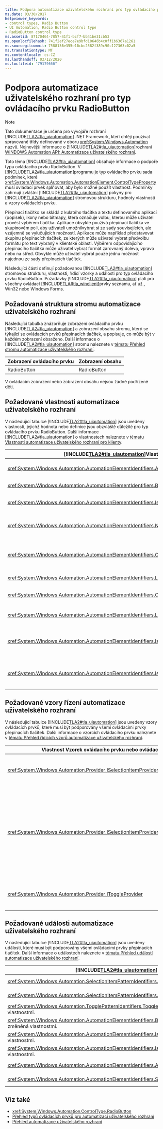 ```yaml
---
title: Podpora automatizace uživatelského rozhraní pro typ ovládacího prvku RadioButton
ms.date: 03/30/2017
helpviewer_keywords:
- control types, Radio Button
- UI Automation, Radio Button control type
- RadioButton control type
ms.assetid: 87170464-7857-41f1-bcf7-bb41be31cb53
ms.openlocfilehash: 741f2ef27ece7e9bfd10646b4c0ff1b6367a1261
ms.sourcegitcommit: 7588136e355e10cbc2582f389c90c127363c02a5
ms.translationtype: MT
ms.contentlocale: cs-CZ
ms.lasthandoff: 03/12/2020
ms.locfileid: "79179666"
---
```

# <a name="ui-automation-support-for-the-radiobutton-control-type"></a>Podpora automatizace uživatelského rozhraní pro typ ovládacího prvku RadioButton
> [!NOTE]
> Tato dokumentace je určena pro vývojáře rozhraní [!INCLUDE[TLA2#tla_uiautomation](../../../includes/tla2sharptla-uiautomation-md.md)] .NET Framework, kteří chtějí používat spravované třídy definované v oboru <xref:System.Windows.Automation> názvů. Nejnovější informace o [!INCLUDE[TLA2#tla_uiautomation](../../../includes/tla2sharptla-uiautomation-md.md)]rozhraní [WINDOWS Automation API: Automatizace uživatelského rozhraní](/windows/win32/winauto/entry-uiauto-win32).  
  
 Toto téma [!INCLUDE[TLA2#tla_uiautomation](../../../includes/tla2sharptla-uiautomation-md.md)] obsahuje informace o podpoře typu ovládacího prvku RadioButton. V [!INCLUDE[TLA2#tla_uiautomation](../../../includes/tla2sharptla-uiautomation-md.md)]programu je typ ovládacího prvku sada podmínek, které <xref:System.Windows.Automation.AutomationElement.ControlTypeProperty> musí ovládací prvek splňovat, aby bylo možné použít vlastnost. Podmínky zahrnují zvláštní [!INCLUDE[TLA2#tla_uiautomation](../../../includes/tla2sharptla-uiautomation-md.md)] pokyny pro [!INCLUDE[TLA2#tla_uiautomation](../../../includes/tla2sharptla-uiautomation-md.md)] stromovou strukturu, hodnoty vlastností a vzory ovládacích prvku.  
  
 Přepínací tlačítko se skládá z kulatého tlačítka a textu definovaného aplikací (popisek), ikony nebo bitmapy, která označuje volbu, kterou může uživatel provést výběrem tlačítka. Aplikace obvykle používá přepínací tlačítka ve skupinovém poli, aby uživateli umožnilvybrat si ze sady souvisejících, ale vzájemně se vylučujících možností. Aplikace může například představovat skupinu přepínacích tlačítek, ze kterých může uživatel vybrat předvolbu formátu pro text vybraný v klientské oblasti. Výběrem odpovídajícího přepínacího tlačítka může uživatel vybrat formát zarovnaný doleva, vpravo nebo na střed. Obvykle může uživatel vybrat pouze jednu možnost najednou ze sady přepínacích tlačítek.  
  
 Následující části definují požadovanou [!INCLUDE[TLA2#tla_uiautomation](../../../includes/tla2sharptla-uiautomation-md.md)] stromovou strukturu, vlastnosti, řídicí vzorky a události pro typ ovládacího prvku RadioButton. Požadavky [!INCLUDE[TLA2#tla_uiautomation](../../../includes/tla2sharptla-uiautomation-md.md)] platí pro všechny ovládací [!INCLUDE[TLA#tla_winclient](../../../includes/tlasharptla-winclient-md.md)]prvky seznamu, ať už , Win32 nebo Windows Forms.  
  
<a name="Required_UI_Automation_Tree_Structure"></a>
## <a name="required-ui-automation-tree-structure"></a>Požadovaná struktura stromu automatizace uživatelského rozhraní  
 Následující tabulka znázorňuje zobrazení ovládacího prvku [!INCLUDE[TLA2#tla_uiautomation](../../../includes/tla2sharptla-uiautomation-md.md)] a zobrazení obsahu stromu, který se týkající se ovládacích prvků přepínacích tlačítek, a popisuje, co může být v každém zobrazení obsaženo. Další informace o [!INCLUDE[TLA2#tla_uiautomation](../../../includes/tla2sharptla-uiautomation-md.md)] stromu naleznete v [tématu Přehled stromu automatizace uživatelského rozhraní](ui-automation-tree-overview.md).  
  
|Zobrazení ovládacího prvku|Zobrazení obsahu|  
|------------------|------------------|  
|RadioButton|RadioButton|  
  
 V ovládacím zobrazení nebo zobrazení obsahu nejsou žádné podřízené děti.  
  
<a name="Required_UI_Automation_Properties"></a>
## <a name="required-ui-automation-properties"></a>Požadované vlastnosti automatizace uživatelského rozhraní  
 V následující tabulce [!INCLUDE[TLA2#tla_uiautomation](../../../includes/tla2sharptla-uiautomation-md.md)] jsou uvedeny vlastnosti, jejichž hodnota nebo definice jsou obzvláště důležité pro typ ovládacího prvku RadioButton. Další informace [!INCLUDE[TLA2#tla_uiautomation](../../../includes/tla2sharptla-uiautomation-md.md)] o vlastnostech naleznete v [tématu Vlastnosti automatizace uživatelského rozhraní pro klienty](ui-automation-properties-for-clients.md).  
  
|[!INCLUDE[TLA2#tla_uiautomation](../../../includes/tla2sharptla-uiautomation-md.md)]Vlastnost|Hodnota|Poznámky|  
|------------------------------------------------------------------------------------|-----------|-----------|  
|<xref:System.Windows.Automation.AutomationElementIdentifiers.AutomationIdProperty>|Viz poznámky.|Hodnota této vlastnosti musí být jedinečný napříč všechny ovládací prvky v aplikaci.|  
|<xref:System.Windows.Automation.AutomationElementIdentifiers.BoundingRectangleProperty>|Viz poznámky.|Nejvzdálenější obdélník, který obsahuje celý ovládací prvek.|  
|<xref:System.Windows.Automation.AutomationElementIdentifiers.IsKeyboardFocusableProperty>|Viz poznámky.|Pokud ovládací prvek může přijímat fokus klávesnice, musí podporovat tuto vlastnost.|  
|<xref:System.Windows.Automation.AutomationElementIdentifiers.NameProperty>|Viz poznámky.|Název ovládacího prvku přepínacího tlačítka je text, který se zobrazí vedle tlačítka, které udržuje stav výběru.|  
|<xref:System.Windows.Automation.AutomationElementIdentifiers.ClickablePointProperty>|Viz poznámky.|Přepínací tlačítko ovládacího prvku klikací bod musí být bod, který nastaví výběr na přepínací tlačítko, pokud kliknete s ukazatelem myši.|  
|<xref:System.Windows.Automation.AutomationElementIdentifiers.LabeledByProperty>|`Null`|Přepínací tlačítka jsou ovládací prvky pro samoznačení.|  
|<xref:System.Windows.Automation.AutomationElementIdentifiers.ControlTypeProperty>|RadioButton|Tato hodnota je stejná pro všechny [!INCLUDE[TLA2#tla_ui](../../../includes/tla2sharptla-ui-md.md)] architektury.|  
|<xref:System.Windows.Automation.AutomationElementIdentifiers.LocalizedControlTypeProperty>|"přepínací tlačítko"|Lokalizovaný řetězec odpovídající typu ovládacího prvku RadioButton.|  
|<xref:System.Windows.Automation.AutomationElementIdentifiers.IsContentElementProperty>|True|Ovládací prvek přepínacího tlačítka je [!INCLUDE[TLA2#tla_uiautomation](../../../includes/tla2sharptla-uiautomation-md.md)] vždy součástí zobrazení obsahu stromu.|  
|<xref:System.Windows.Automation.AutomationElementIdentifiers.IsControlElementProperty>|True|Ovládací prvek přepínacího tlačítka je [!INCLUDE[TLA2#tla_uiautomation](../../../includes/tla2sharptla-uiautomation-md.md)] vždy součástí ovládacího pohledu stromu.|  
  
<a name="Required_UI_Automation_Control_Patterns"></a>
## <a name="required-ui-automation-control-patterns"></a>Požadované vzory řízení automatizace uživatelského rozhraní  
 V následující tabulce [!INCLUDE[TLA2#tla_uiautomation](../../../includes/tla2sharptla-uiautomation-md.md)] jsou uvedeny vzory ovládacích prvků, které musí být podporovány všemi ovládacími prvky přepínacích tlačítek. Další informace o vzorcích ovládacího prvku naleznete v [tématu Přehled řídicích vzorů automatizace uživatelského rozhraní](ui-automation-control-patterns-overview.md).  
  
|Vlastnost Vzorek ovládacího prvku nebo ovládacího prvku|Podpora/hodnota|Poznámky|  
|-----------------------------------------------|--------------------|-----------|  
|<xref:System.Windows.Automation.Provider.ISelectionItemProvider>|Ano|Všechny ovládací prvky přepínacích tlačítek musí podporovat vzorek položky výběru, aby bylo možné je vybrat.|  
|<xref:System.Windows.Automation.Provider.ISelectionItemProvider.SelectionContainer%2A>|Viz poznámky.|Musí `SelectionContainerProperty` být vždy dokončena tak, aby klient automatizace uživatelského rozhraní můžete určit, jaké další přepínací tlačítka v rámci určitého kontextu se vztahují k sobě navzájem.  Pro win32 verzi přepínacího tlačítka tato vlastnost nebude podporována, protože není možné získat tyto informace z této starší verze rozhraní.|  
|<xref:System.Windows.Automation.Provider.IToggleProvider>|Never (Nikdy)|Přepínací tlačítko nemůže po nastavení přepínat jeho stav.  Tento vzor nesmí být nikdy podporován na přepínacítlačítko.|  
  
<a name="Required_UI_Automation_Events"></a>
## <a name="required-ui-automation-events"></a>Požadované události automatizace uživatelského rozhraní  
 V následující tabulce [!INCLUDE[TLA2#tla_uiautomation](../../../includes/tla2sharptla-uiautomation-md.md)] jsou uvedeny události, které musí být podporovány všemi ovládacími prvky přepínacích tlačítek. Další informace o událostech naleznete v [tématu Přehled událostí automatizace uživatelského rozhraní](ui-automation-events-overview.md).  
  
|[!INCLUDE[TLA2#tla_uiautomation](../../../includes/tla2sharptla-uiautomation-md.md)]Událost|Podpora|Poznámky|  
|---------------------------------------------------------------------------------|-------------|-----------|  
|<xref:System.Windows.Automation.SelectionItemPatternIdentifiers.ElementRemovedFromSelectionEvent>|Požaduje se|Žádný|  
|<xref:System.Windows.Automation.SelectionItemPatternIdentifiers.ElementSelectedEvent>|Požaduje se|Žádný|  
|<xref:System.Windows.Automation.TogglePatternIdentifiers.ToggleStateProperty>událost změněná vlastnostmi.|Never (Nikdy)|Žádný|  
|<xref:System.Windows.Automation.AutomationElementIdentifiers.BoundingRectangleProperty>událost změněná vlastnostmi.|Požaduje se|Žádný|  
|<xref:System.Windows.Automation.AutomationElementIdentifiers.IsOffscreenProperty>událost změněná vlastnostmi.|Požaduje se|Žádný|  
|<xref:System.Windows.Automation.AutomationElementIdentifiers.IsEnabledProperty>událost změněná vlastnostmi.|Požaduje se|Žádný|  
|<xref:System.Windows.Automation.AutomationElementIdentifiers.AutomationFocusChangedEvent>|Požaduje se|Žádný|  
|<xref:System.Windows.Automation.AutomationElementIdentifiers.StructureChangedEvent>|Požaduje se|Žádný|  
  
## <a name="see-also"></a>Viz také

- <xref:System.Windows.Automation.ControlType.RadioButton>
- [Přehled typů ovládacích prvků pro automatizaci uživatelského rozhraní](ui-automation-control-types-overview.md)
- [Přehled automatizace uživatelského rozhraní](ui-automation-overview.md)
